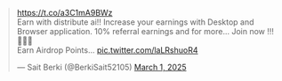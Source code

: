 <blockquote class="twitter-tweet" width="50%"><p lang="en" dir="ltr"><a href="https://t.co/a3C1mA9BWz">https://t.co/a3C1mA9BWz</a><br>Earn with distribute ai!! Increase your earnings with Desktop and Browser application. 10% referral earnings and for more... Join now !!!🚀🚀🚀<br>Earn Airdrop Points... <a href="https://t.co/laLRshuoR4">pic.twitter.com/laLRshuoR4</a></p>&mdash; Sait Berki (@BerkiSait52105) <a href="https://twitter.com/BerkiSait52105/status/1895873432098832763?ref_src=twsrc%5Etfw">March 1, 2025</a></blockquote> <script async src="https://platform.twitter.com/widgets.js" charset="utf-8"></script>
